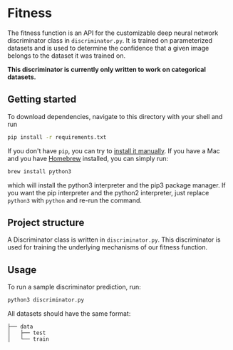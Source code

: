 # Fitness

The fitness function is an API for the customizable deep neural network discriminator class in `discriminator.py`. It is trained on parameterized datasets and is used to determine the confidence that a given image belongs to the dataset it was trained on.

**This discriminator is currently only written to work on categorical datasets.**

## Getting started

To download dependencies, navigate to this directory with your shell and run

```bash
pip install -r requirements.txt
```

If you don't have `pip`, you can try to [install it manually](https://pip.pypa.io/en/stable/installing/). If you have a Mac and you have [Homebrew](https://brew.sh/) installed, you can simply run:

```bash
brew install python3
```

which will install the python3 interpreter and the pip3 package manager. If you want the pip interpreter and the python2 interpreter, just replace `python3` with `python` and re-run the command.

## Project structure

A Discriminator class is written in `discriminator.py`. This discriminator is used for training the underlying mechanisms of our fitness function.

## Usage

To run a sample discriminator prediction, run:

```bash
python3 discriminator.py
```

All datasets should have the same format:

```
├── data
│   ├── test
│   └── train
```
